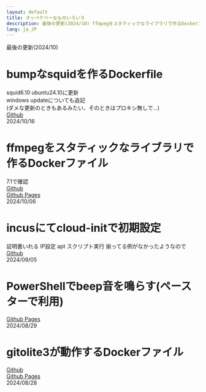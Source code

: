 ```yaml
---
layout: default
title: オッペケペーなものいろいろ
description: 最後の更新(2024/10) ffmpegをスタティックなライブラリで作るDockerファイル bumpなsquidを作るDockerfile incusにてcloud-initで初期設定 
lang: ja_JP
---
```


 
最後の更新(2024/10) 
# bumpなsquidを作るDockerfile
squid6.10 ubuntu24.10に更新  
windows updateについても追記  
(ダメな更新のときもあるみたい、そのときはプロキシ無しで…)  
[Github](https://github.com/oxxpeh/pub/tree/main/docker/squid)  
2024/10/16

# ffmpegをスタティックなライブラリで作るDockerファイル
7.1で確認  
[Github](https://github.com/oxxpeh/pub/tree/main/ffmpeg-static)   
[Github Pages](https://oxxpeh.github.io/pub/ffmpeg-static.html)  
2024/10/06

# incusにてcloud-initで初期設定  
 証明書いれる IP設定 apt スクリプト実行 揃ってる例がなかったようなので  
[Github](https://github.com/oxxpeh/pub/tree/main/incus)   
2024/09/05
# PowerShellでbeep音を鳴らす(ペースターで利用)
[Github Pages](https://oxxpeh.github.io/2024/ps-beep.html)  
2024/08/29  
  
# gitolite3が動作するDockerファイル
[Github](https://github.com/oxxpeh/docker-gitolite3)   
[Github Pages](https://oxxpeh.github.io/docker-gitolite3/)  
2024/08/28
  


